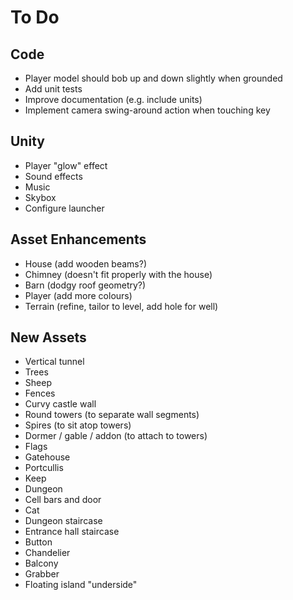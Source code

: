 # To Do

## Code

 - Player model should bob up and down slightly when grounded
 - Add unit tests
 - Improve documentation (e.g. include units)
 - Implement camera swing-around action when touching key

## Unity

 - Player "glow" effect
 - Sound effects
 - Music
 - Skybox
 - Configure launcher

## Asset Enhancements

 - House (add wooden beams?)
 - Chimney (doesn't fit properly with the house)
 - Barn (dodgy roof geometry?)
 - Player (add more colours)
 - Terrain (refine, tailor to level, add hole for well)

## New Assets

 - Vertical tunnel
 - Trees
 - Sheep
 - Fences
 - Curvy castle wall
 - Round towers (to separate wall segments)
 - Spires (to sit atop towers)
 - Dormer / gable / addon (to attach to towers)
 - Flags
 - Gatehouse
 - Portcullis
 - Keep
 - Dungeon
 - Cell bars and door
 - Cat
 - Dungeon staircase
 - Entrance hall staircase
 - Button
 - Chandelier
 - Balcony
 - Grabber
 - Floating island "underside"
